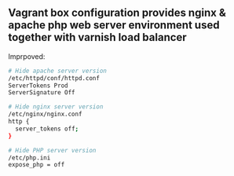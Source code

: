 Vagrant box configuration provides nginx & apache php web server environment used together with varnish load balancer  
---
Imprpoved:
```bash
# Hide apache server version
/etc/httpd/conf/httpd.conf
ServerTokens Prod
ServerSignature Off

# Hide nginx server version
/etc/nginx/nginx.conf
http {
  server_tokens off;
}

# Hide PHP server version
/etc/php.ini
expose_php = off

```
